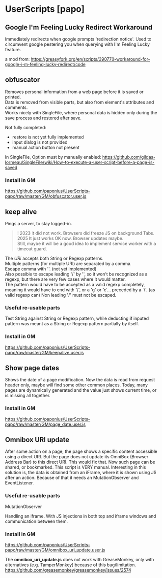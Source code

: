 # UserScripts [papo]


## Google I'm Feeling Lucky Redirect Workaround

Immediately redirects when google prompts 'redirection notice'. Used to circumvent google pestering you when querying with I'm Feeling Lucky feature.

a mod from: https://greasyfork.org/en/scripts/390770-workaround-for-google-i-m-feeling-lucky-redirect/code


## obfuscator

Removes personal information from a web page before it is saved or printed.  
Data is removed from visible parts, but also from element's attributes and comments.  
Works nicely with SingleFile, where personal data is hidden only during the save process and restored after save.  

Not fully completed:
- restore is not yet fully implemented  
- input dialog is not provided
- manual action button not present

In SingleFile, Option must by manually enabled: https://github.com/gildas-lormeau/SingleFile/wiki/How-to-execute-a-user-script-before-a-page-is-saved

### Install in GM
https://github.com/paponius/UserScripts-papo/raw/master/GM/obfuscator.user.js

	
## keep alive

Pings a server, to stay logged-in.

> ! 2023 It did not work. Browsers did freeze JS on background Tabs.  
  2025 It just works OK now. Browser updates maybe.  
> Still, maybe it will be a good idea to implement service worker with a timeout guard.

The *URI* accepts both String or Regexp patterns.  
Multiple patterns (for multiple URI) are separated by a comma.  
Escape comma with '\'. (not yet implemented)  
Also possible to escape leading '/' by '\', so it won't be recognized as a regexp,
but there are very few cases where it would matter.  
The pattern would have to be accepted as a valid regexp completely,
meaning it would have to end with '/', or a 'g' or 'c'... preceded by a '/'. (as valid regexp can)
Non leading '/' must not be escaped.

### Useful re-usable parts

Test String against String or Regexp pattern, while deducting if inputed pattern was meant as a String or Regexp pattern partially by itself.

### Install in GM
https://github.com/paponius/UserScripts-papo/raw/master/GM/keepalive.user.js


## Show page dates
Shows the date of a page modification.
Now the data is read from request header only, maybe will find some other common places.
Today, many pages are dynamically generated and the value just shows current time, or is missing all together.


### Install in GM
https://github.com/paponius/UserScripts-papo/raw/master/GM/page_date.user.js


## Omnibox URI update
After some action on a page, the page shows a specific content accessible using a direct URI. But the page does not update its OmniBox (Browser Address Bar) to this direct URI.
This would fix that. Now such page can be shared, or bookmarked.
This script is VERY manual.
Interesting in this solution is, the data is obtained from an iFrame, where it is shown using JS after an action.
Because of that it needs an MutationObserver and EventListener.

### Useful re-usable parts

MutationObserver

Handling an iframe. With JS injections in both top and iframe windows
and communication between them.


### Install in GM
https://github.com/paponius/UserScripts-papo/raw/master/GM/omnibox_uri_update.user.js

The **omnibox_uri_update.js** does not work with GreaseMonkey, only with alternatives (e.g. TamperMonkey) because of this bug/limitation.
https://github.com/greasemonkey/greasemonkey/issues/2574
